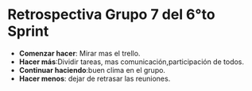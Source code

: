  # Retrospectiva Grupo 7 del 6°to Sprint

 
- **Comenzar hacer**: Mirar mas el trello.
- **Hacer más**:Dividir tareas, mas comunicación,participación de todos. 
- **Continuar haciendo**:buen clima en el grupo.
- **Hacer menos**: dejar de  retrasar las reuniones.